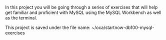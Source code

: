 In this project you will be going through a series of exercises that will help get familiar and proficient with MySQL using the MySQL Workbench as well as the terminal.  

This project is saved under the file name: ~/oca/startnow-db100-mysql-exercises